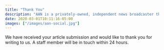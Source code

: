 ```yaml
---
title: "Thank You"
description: "AAN is a privately-owned, independent news broadcaster that provides global coverage of worldwide events and conflicts."
date: 2020-03-01T10:11:16-05:00
images: ["/images/aan-social.jpg"]
---
```


We have received your article submission and would like to thank you for writing to us. A staff member will be in touch within 24 hours.
